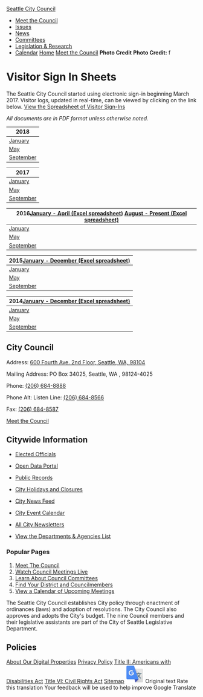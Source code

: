  

  [Seattle City Council](https://seattle.gov/council/meet-the-council/council)  

 *  [Meet the Council](https://seattle.gov/council/meet-the-council/council/meet-the-council) 
 *  [Issues](https://seattle.gov/council/meet-the-council/council/issues) 
 *  [News](https://seattle.gov/council/meet-the-council/council/news) 
 *  [Committees](https://seattle.gov/council/meet-the-council/council/committees) 
 *  [Legislation & Research](https://seattle.gov/council/meet-the-council/council/legislation-and-research) 
 *  [Calendar](https://seattle.gov/council/meet-the-council/council/calendar) 
  [](https://seattle.gov/council/meet-the-council/visitor-sign-in-sheets)  [Home](https://seattle.gov/council/meet-the-council/council)  [Meet the Council](https://seattle.gov/council/meet-the-council/council/meet-the-council)   __Photo Credit__  __Photo Credit:__ f 

# Visitor Sign In Sheets

 The Seattle City Council started using electronic sign-in beginning March 2017. Visitor logs, updated in real-time, can be viewed by clicking on the link below.  [View the Spreadsheet of Visitor Sign-Ins](https://docs.google.com/spreadsheets/d/1BmRhyJLmrW5ElJO46oKYdTQV8OOXEgl4KFAXO08LG6g/edit?usp=sharing)  

 *All documents are in PDF format unless otherwise noted.* 

|2018|
|---|
|[January](https://seattle.gov/council/meet-the-council/documents/Departments/Council/SignIn/2018/01.pdf)|[February](https://seattle.gov/council/meet-the-council/documents/Departments/Council/SignIn/2018/02.pdf)|[March](https://seattle.gov/council/meet-the-council/documents/Departments/Council/SignIn/2018/03.pdf)|[April](https://seattle.gov/council/meet-the-council/documents/Departments/Council/SignIn/2018/04.pdf)|
|[May](https://seattle.gov/council/meet-the-council/documents/Departments/Council/SignIn/2018/05.pdf)|[June](https://seattle.gov/council/meet-the-council/documents/Departments/Council/SignIn/2018/06.pdf)|[July](https://seattle.gov/council/meet-the-council/documents/Departments/Council/SignIn/2018/07.pdf)|[August](https://seattle.gov/council/meet-the-council/documents/Departments/Council/SignIn/2018/08.pdf)|
|[September](https://seattle.gov/council/meet-the-council/documents/Departments/Council/SignIn/2018/09.pdf)|[October](https://seattle.gov/council/meet-the-council/documents/Departments/Council/SignIn/2018/10.pdf)|[November](https://seattle.gov/council/meet-the-council/documents/Departments/Council/SignIn/2018/11.pdf)|[December](https://seattle.gov/council/meet-the-council/documents/Departments/Council/SignIn/2018/12.pdf)|

|2017|
|---|
|[January](https://seattle.gov/council/meet-the-council/documents/Departments/Council/SignIn/2017/01.pdf)|[February](https://seattle.gov/council/meet-the-council/documents/Departments/Council/SignIn/2017/02.pdf)|[March](https://seattle.gov/council/meet-the-council/documents/Departments/Council/SignIn/2017/03.pdf)|[April](https://seattle.gov/council/meet-the-council/documents/Departments/Council/SignIn/2017/04.pdf)|
|[May](https://seattle.gov/council/meet-the-council/documents/Departments/Council/SignIn/2017/05.pdf)|[June](https://seattle.gov/council/meet-the-council/documents/Departments/Council/SignIn/2017/06.pdf)|[July](https://seattle.gov/council/meet-the-council/documents/Departments/Council/SignIn/2017/07.pdf)|[August](https://seattle.gov/council/meet-the-council/documents/Departments/Council/SignIn/2017/08.pdf)|
|[September](https://seattle.gov/council/meet-the-council/documents/Departments/Council/SignIn/2017/09.pdf)|[October](https://seattle.gov/council/meet-the-council/documents/Departments/Council/SignIn/2017/10.pdf)|[November](https://seattle.gov/council/meet-the-council/documents/Departments/Council/SignIn/2017/11.pdf)|[December](https://seattle.gov/council/meet-the-council/documents/Departments/Council/SignIn/2017/12.pdf)|

|__2016__[January - April (Excel spreadsheet)](https://seattle.gov/council/meet-the-council/documents/Departments/Council/SignIn/2016-Visitor-Log.xlsx)    [August - Present (Excel spreadsheet)](https://seattle.gov/council/meet-the-council/documents/Departments/Council/SignIn/Electronic-Sign-In-2016.xlsx)|
|---|
|[January](https://seattle.gov/council/meet-the-council/documents/Departments/Council/SignIn/2016/01.pdf)|[February](https://seattle.gov/council/meet-the-council/documents/Departments/Council/SignIn/2016/02.pdf)|[March](https://seattle.gov/council/meet-the-council/documents/Departments/Council/SignIn/2016/03.pdf)|[April](https://seattle.gov/council/meet-the-council/documents/Departments/Council/SignIn/2016/04.pdf)|
|[May](https://seattle.gov/council/meet-the-council/documents/Departments/Council/SignIn/2016/05.pdf)|[June](https://seattle.gov/council/meet-the-council/documents/Departments/Council/SignIn/2016/06.pdf)|[July](https://seattle.gov/council/meet-the-council/documents/Departments/Council/SignIn/2016/07.pdf)|[August](https://seattle.gov/council/meet-the-council/documents/Departments/Council/SignIn/2016/08.pdf)|
|[September](https://seattle.gov/council/meet-the-council/documents/Departments/Council/SignIn/2016/09.pdf)|[October](https://seattle.gov/council/meet-the-council/documents/Departments/Council/SignIn/2016/10.pdf)|[November](https://seattle.gov/council/meet-the-council/documents/Departments/Council/SignIn/2016/11.pdf)|[December](https://seattle.gov/council/meet-the-council/documents/Departments/Council/SignIn/2016/12.pdf)|

|__2015__[January - December (Excel spreadsheet)](https://seattle.gov/council/meet-the-council/documents/Departments/Council/SignIn/2015-Visitor-Log.xlsx)|
|---|
|[January](https://seattle.gov/council/meet-the-council/documents/Departments/Council/SignIn/2015/01.pdf)|[February](https://seattle.gov/council/meet-the-council/documents/Departments/Council/SignIn/2015/02.pdf)|[March](https://seattle.gov/council/meet-the-council/documents/Departments/Council/SignIn/2015/03.pdf)|[April](https://seattle.gov/council/meet-the-council/documents/Departments/Council/SignIn/2015/04.pdf)|
|[May](https://seattle.gov/council/meet-the-council/documents/Departments/Council/SignIn/2015/05.pdf)|[June](https://seattle.gov/council/meet-the-council/documents/Departments/Council/SignIn/2015/06.pdf)|[July](https://seattle.gov/council/meet-the-council/documents/Departments/Council/SignIn/2015/07.pdf)|[August](https://seattle.gov/council/meet-the-council/documents/Departments/Council/SignIn/2015/08.pdf)|
|[September](https://seattle.gov/council/meet-the-council/documents/Departments/Council/SignIn/2015/09.pdf)|[October](https://seattle.gov/council/meet-the-council/documents/Departments/Council/SignIn/2015/10.pdf)|[November](https://seattle.gov/council/meet-the-council/documents/Departments/Council/SignIn/2015/11.pdf)|[December](https://seattle.gov/council/meet-the-council/documents/Departments/Council/SignIn/2015/12.pdf)|

|__2014__[January - December (Excel spreadsheet)](https://seattle.gov/council/meet-the-council/documents/Departments/Council/SignIn/2014-visitor-log.xlsx)|
|---|
|[January](https://seattle.gov/council/meet-the-council/documents/Departments/Council/SignIn/2014/01.pdf)|[February](https://seattle.gov/council/meet-the-council/documents/Departments/Council/SignIn/2014/02.pdf)|[March](https://seattle.gov/council/meet-the-council/documents/Departments/Council/SignIn/2014/03.pdf)|[April](https://seattle.gov/council/meet-the-council/documents/Departments/Council/SignIn/2014/04.pdf)|
|[May](https://seattle.gov/council/meet-the-council/documents/Departments/Council/SignIn/2014/05.pdf)|[June](https://seattle.gov/council/meet-the-council/documents/Departments/Council/SignIn/2014/06.pdf)|[July](https://seattle.gov/council/meet-the-council/documents/Departments/Council/SignIn/2014/07.pdf)|[August](https://seattle.gov/council/meet-the-council/documents/Departments/Council/SignIn/2014/08.pdf)|
|[September](https://seattle.gov/council/meet-the-council/documents/Departments/Council/SignIn/2014/09.pdf)|[October](https://seattle.gov/council/meet-the-council/documents/Departments/Council/SignIn/2014/10.pdf)|[November](https://seattle.gov/council/meet-the-council/documents/Departments/Council/SignIn/2014/11.pdf)|[December](https://seattle.gov/council/meet-the-council/documents/Departments/Council/SignIn/2014/12.pdf)|

## City Council

 Address:  [600 Fourth Ave. 2nd Floor, Seattle, WA, 98104](https://www.google.com/maps/place/600%2520Fourth%2520Ave.%25202nd%2520Floor,%2520Seattle,%2520WA,%252098104) 

 Mailing Address: PO Box 34025, Seattle, WA , 98124-4025

 Phone:  [(206) 684-8888]() 

 Phone Alt: Listen Line: [(206) 684-8566]() 

 Fax:  [(206) 684-8587]() 

 [Meet the Council](https://seattle.gov/council/meet-the-council/council/meet-the-council) 

  [](http://www.facebook.com/seattlecouncil)  [](http://twitter.com/SeattleCouncil)  [](https://www.instagram.com/theseattlecouncil)  [](https://bsky.app/profile/seattlecouncil.bsky.social)  

## Citywide Information

 *  [Elected Officials](https://seattle.gov/council/meet-the-council/elected-officials) 
 *  [Open Data Portal](https://data.seattle.gov) 
 *  [Public Records](https://seattle.gov/council/meet-the-council/public-records) 
 *  [City Holidays and Closures](https://seattle.gov/council/meet-the-council/holidays-and-closures) 

 *  [City News Feed](https://news.seattle.gov) 
 *  [City Event Calendar](https://seattle.gov/council/meet-the-council/event-calendar) 
 *  [All City Newsletters](https://public.govdelivery.com/accounts/WASEATTLE/subscriber/topics?qsp=CODE_RED) 
 *  [View the Departments & Agencies List](https://seattle.gov/council/meet-the-council/departments) 

### Popular Pages

 1.  [Meet The Council](https://seattle.gov/council/meet-the-council/council/meet-the-council) 
 1.  [Watch Council Meetings Live](https://seattle.gov/council/meet-the-council/council/watch-council-live) 
 1.  [Learn About Council Committees](https://seattle.gov/council/meet-the-council/council/committees) 
 1.  [Find Your District and Councilmembers](https://seattle.gov/council/meet-the-council/council/meet-the-council/find-your-district-and-councilmembers) 
 1.  [View a Calendar of Upcoming Meetings](https://seattle.gov/council/meet-the-council/council/calendar) 

The Seattle City Council establishes City policy through enactment of ordinances (laws) and adoption of resolutions. The City Council also approves and adopts the City's budget. The nine Council members and their legislative assistants are part of the City of Seattle Legislative Department.

## Policies

  [About Our Digital Properties](https://seattle.gov/council/meet-the-council/about-our-digital-properties)   [Privacy Policy](https://seattle.gov/council/meet-the-council/tech/data-privacy/privacy-statement)   [Title II: Americans with Disabilities Act](https://seattle.gov/council/meet-the-council/americans-with-disabilities-act)   [Title VI: Civil Rights Act](https://seattle.gov/council/meet-the-council/civilrights/laws-we-enforce/title-vi-civil-rights-act)   [Sitemap](https://www.seattle.gov/sitemap)   ![](images/13a949374212f668e5cb41968b00a15c585519968fe4f6c7f4975d235370f0d0.svg)  Original text Rate this translation Your feedback will be used to help improve Google Translate 